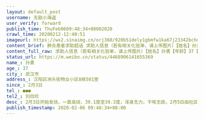 ```yaml
---
layout: default_post
username: 无敌小海盗
user_verify: forward
publish_time: ThuFeb0609:48:34+08002020
crawl_time: 20200212-12:40:51
imageurl: https://wx2.sinaimg.cn/orj360/920b51dely1gbmfw1ka67j23342bchdx.jpg,https://wx1.sinaimg.cn/orj360/920b51dely1gbmfw456tlj20u01hc1bl.jpg
content_brief: 肺炎患者求助超话 求助人信息（若有相关化验单，请上传图片）【姓名】孙勇【年龄】37【所在城市】武汉市【所在小区、社区】汉阳区洲头街物业小区8栋501室【患病时间】2月3日【联系方式】●●●【其他紧急联系人】刘向珍【病情描述】2月3日开始发烧，一直高烧， 39.1度至39.3度，浑身 ...全文
content_full_raw: 求助人信息（若有相关化验单，请上传图片）【姓名】孙勇【年龄】37【所在城市】武汉市【所在小区、社区】汉阳区洲头街物业小区8栋501室【患病时间】2月3日【联系方式】●●●【其他紧急联系人】刘向珍【病情描述】2月3日开始发烧，一直高烧，39.1度至39.3度，浑身无力，干咳无痰，2月5日由社区转诊至武汉市第五医院，做胸部CT，结果：双肺纹理增多、增粗，可见多个斑片状、磨玻璃样密度增高模糊影。高度疑似，现在因资源紧张还未做核酸检测。目前家里有五口人：一个老人、两个小孩、夫妻二人，患病的是我丈夫。现在社区无力解决，无医院救治！病人：孙勇●●●紧急联系人：刘向珍●●●地址：湖北省武汉市汉阳区洲头街物业小区8栋501室
status_url: https://m.weibo.cn/status/4468906141655369
name_: 孙勇
age_: 37
city_: 武汉市
address_: 汉阳区洲头街物业小区8栋501室
since_: 2月3日
tel_: ●●●
tel2_: 刘向珍
desc_: 2月3日开始发烧，一直高烧，39.1度至39.3度，浑身无力，干咳无痰，2月5日由社区转诊至武汉市第五医院，做胸部CT，结果双肺纹理增多、增粗，可见多个斑片状、磨玻璃样密度增高模糊影。高度疑似，现在因资源紧张还未做核酸检测。目前家里有五口人一个老人、两个小孩、夫妻二人，患病的是我丈夫。现在社区无力解决，无医院救治！病人孙勇●●●紧急联系人刘向珍●●●地址湖北省武汉市汉阳区洲头街物业小区8栋501室
publish_timestamp: 2020-02-06 09:48:34+08:00
---
```

